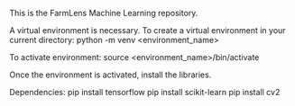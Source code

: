 This is the FarmLens Machine Learning repository.

A virtual environment is necessary. To create a virtual environment in your current directory:
python -m venv <environment_name>

To activate environment: source <environment_name>/bin/activate

Once the environment is activated, install the libraries.

Dependencies:
pip install tensorflow
pip install scikit-learn
pip install cv2
